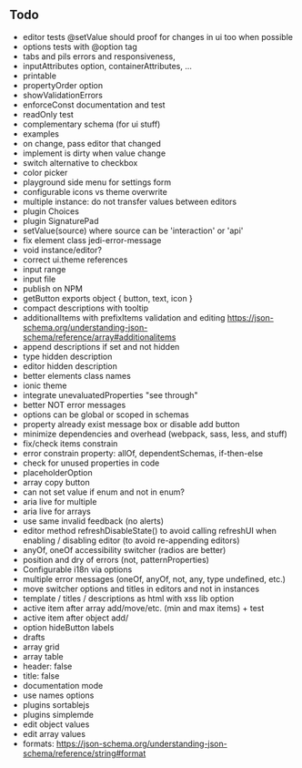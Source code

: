 ## Todo

- editor tests @setValue should proof for changes in ui too when possible 
- options tests with @option tag
- tabs and pils errors and responsiveness,
- inputAttributes option, containerAttributes, ...
- printable
- propertyOrder option
- showValidationErrors
- enforceConst documentation and test
- readOnly test
- complementary schema (for ui stuff)
- examples
- on change, pass editor that changed
- implement is dirty when value change
- switch alternative to checkbox
- color picker
- playground side menu for settings form
- configurable icons vs theme overwrite
- multiple instance: do not transfer values between editors
- plugin Choices
- plugin SignaturePad
- setValue(source) where source can be 'interaction' or 'api' 
- fix element class jedi-error-message
- void instance/editor?
- correct ui.theme references
- input range
- input file
- publish on NPM
- getButton exports object { button, text, icon }
- compact descriptions with tooltip
- additionalItems with prefixItems validation and editing https://json-schema.org/understanding-json-schema/reference/array#additionalitems
- append descriptions if set and not hidden
- type hidden description
- editor hidden description
- better elements class names
- ionic theme
- integrate unevaluatedProperties "see through"
- better NOT error messages
- options can be global or scoped in schemas
- property already exist message box or disable add button
- minimize dependencies and overhead (webpack, sass, less, and stuff)
- fix/check items constrain
- error constrain property: allOf, dependentSchemas, if-then-else
- check for unused properties in code
- placeholderOption
- array copy button
- can not set value if enum and not in enum?
- aria live for multiple
- aria live for arrays
- use same invalid feedback (no alerts)
- editor method refreshDisableState() to avoid calling refreshUI when enabling / disabling editor (to avoid re-appending editors)
- anyOf, oneOf accessibility switcher (radios are better)
- position and dry of errors (not, patternProperties)
- Configurable i18n via options
- multiple error messages (oneOf, anyOf, not, any, type undefined, etc.)
- move switcher options and titles in editors and not in instances
- template / titles / descriptions as html with xss lib option
- active item after array add/move/etc. (min and max items) + test
- active item after object add/
- option hideButton labels
- drafts
- array grid
- array table
- header: false
- title: false
- documentation mode
- use names options
- plugins sortablejs
- plugins simplemde
- edit object values
- edit array values
- formats: https://json-schema.org/understanding-json-schema/reference/string#format

